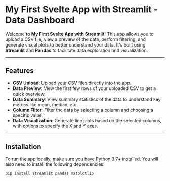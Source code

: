 # My First Svelte App with Streamlit - Data Dashboard

Welcome to **My First Svelte App with Streamlit**! This app allows you to upload a CSV file, view a preview of the data, perform filtering, and generate visual plots to better understand your data. It's built using **Streamlit** and **Pandas** to facilitate data exploration and visualization.

---

## Features

- **CSV Upload**: Upload your CSV files directly into the app.
- **Data Preview**: View the first few rows of your uploaded CSV to get a quick overview.
- **Data Summary**: View summary statistics of the data to understand key metrics like mean, median, etc.
- **Column Filter**: Filter the data by selecting a column and choosing a specific value.
- **Data Visualization**: Generate line plots based on the selected columns, with options to specify the X and Y axes.

---

## Installation

To run the app locally, make sure you have Python 3.7+ installed. You will also need to install the following dependencies:

```bash
pip install streamlit pandas matplotlib
